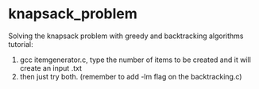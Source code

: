# knapsack_problem
Solving the knapsack problem with greedy and backtracking algorithms
tutorial:
1) gcc itemgenerator.c, type the number of items to be created and it will create an input .txt
2) then just try both. (remember to add -lm flag on the backtracking.c)
